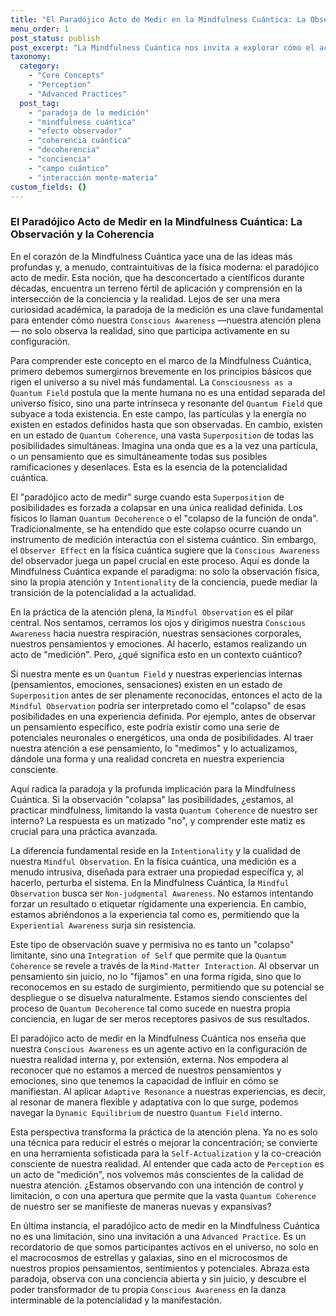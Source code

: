 ```yaml
---
title: "El Paradójico Acto de Medir en la Mindfulness Cuántica: La Observación y la Coherencia"
menu_order: 1
post_status: publish
post_excerpt: "La Mindfulness Cuántica nos invita a explorar cómo el acto de observar, inherente a la práctica de la atención plena, interactúa con la naturaleza fundamental de la realidad. Este artículo desentraña el fascinante 'paradójico acto de medir', un concepto que ilumina cómo nuestra conciencia puede influir en la actualizacion de potenciales infinitos, invitándonos a una práctica más matizada y poderosa."
taxonomy:
  category:
    - "Core Concepts"
    - "Perception"
    - "Advanced Practices"
  post_tag:
    - "paradoja de la medición"
    - "mindfulness cuántica"
    - "efecto observador"
    - "coherencia cuántica"
    - "decoherencia"
    - "conciencia"
    - "campo cuántico"
    - "interacción mente-materia"
custom_fields: {}
---
```


### El Paradójico Acto de Medir en la Mindfulness Cuántica: La Observación y la Coherencia

En el corazón de la Mindfulness Cuántica yace una de las ideas más profundas y, a menudo, contraintuitivas de la física moderna: el paradójico acto de medir. Esta noción, que ha desconcertado a científicos durante décadas, encuentra un terreno fértil de aplicación y comprensión en la intersección de la conciencia y la realidad. Lejos de ser una mera curiosidad académica, la paradoja de la medición es una clave fundamental para entender cómo nuestra `Conscious Awareness` —nuestra atención plena— no solo observa la realidad, sino que participa activamente en su configuración.

Para comprender este concepto en el marco de la Mindfulness Cuántica, primero debemos sumergirnos brevemente en los principios básicos que rigen el universo a su nivel más fundamental. La `Consciousness as a Quantum Field` postula que la mente humana no es una entidad separada del universo físico, sino una parte intrínseca y resonante del `Quantum Field` que subyace a toda existencia. En este campo, las partículas y la energía no existen en estados definidos hasta que son observadas. En cambio, existen en un estado de `Quantum Coherence`, una vasta `Superposition` de todas las posibilidades simultáneas. Imagina una onda que es a la vez una partícula, o un pensamiento que es simultáneamente todas sus posibles ramificaciones y desenlaces. Esta es la esencia de la potencialidad cuántica.

El "paradójico acto de medir" surge cuando esta `Superposition` de posibilidades es forzada a colapsar en una única realidad definida. Los físicos lo llaman `Quantum Decoherence` o el "colapso de la función de onda". Tradicionalmente, se ha entendido que este colapso ocurre cuando un instrumento de medición interactúa con el sistema cuántico. Sin embargo, el `Observer Effect` en la física cuántica sugiere que la `Conscious Awareness` del observador juega un papel crucial en este proceso. Aquí es donde la Mindfulness Cuántica expande el paradigma: no solo la observación física, sino la propia atención y `Intentionality` de la conciencia, puede mediar la transición de la potencialidad a la actualidad.

En la práctica de la atención plena, la `Mindful Observation` es el pilar central. Nos sentamos, cerramos los ojos y dirigimos nuestra `Conscious Awareness` hacia nuestra respiración, nuestras sensaciones corporales, nuestros pensamientos y emociones. Al hacerlo, estamos realizando un acto de "medición". Pero, ¿qué significa esto en un contexto cuántico?

Si nuestra mente es un `Quantum Field` y nuestras experiencias internas (pensamientos, emociones, sensaciones) existen en un estado de `Superposition` antes de ser plenamente reconocidas, entonces el acto de la `Mindful Observation` podría ser interpretado como el "colapso" de esas posibilidades en una experiencia definida. Por ejemplo, antes de observar un pensamiento específico, este podría existir como una serie de potenciales neuronales o energéticos, una onda de posibilidades. Al traer nuestra atención a ese pensamiento, lo "medimos" y lo actualizamos, dándole una forma y una realidad concreta en nuestra experiencia consciente.

Aquí radica la paradoja y la profunda implicación para la Mindfulness Cuántica. Si la observación "colapsa" las posibilidades, ¿estamos, al practicar mindfulness, limitando la vasta `Quantum Coherence` de nuestro ser interno? La respuesta es un matizado "no", y comprender este matiz es crucial para una práctica avanzada.

La diferencia fundamental reside en la `Intentionality` y la cualidad de nuestra `Mindful Observation`. En la física cuántica, una medición es a menudo intrusiva, diseñada para extraer una propiedad específica y, al hacerlo, perturba el sistema. En la Mindfulness Cuántica, la `Mindful Observation` busca ser `Non-judgmental Awareness`. No estamos intentando forzar un resultado o etiquetar rígidamente una experiencia. En cambio, estamos abriéndonos a la experiencia tal como es, permitiendo que la `Experiential Awareness` surja sin resistencia.

Este tipo de observación suave y permisiva no es tanto un "colapso" limitante, sino una `Integration of Self` que permite que la `Quantum Coherence` se revele a través de la `Mind-Matter Interaction`. Al observar un pensamiento sin juicio, no lo "fijamos" en una forma rígida, sino que lo reconocemos en su estado de surgimiento, permitiendo que su potencial se despliegue o se disuelva naturalmente. Estamos siendo conscientes del proceso de `Quantum Decoherence` tal como sucede en nuestra propia conciencia, en lugar de ser meros receptores pasivos de sus resultados.

El paradójico acto de medir en la Mindfulness Cuántica nos enseña que nuestra `Conscious Awareness` es un agente activo en la configuración de nuestra realidad interna y, por extensión, externa. Nos empodera al reconocer que no estamos a merced de nuestros pensamientos y emociones, sino que tenemos la capacidad de influir en cómo se manifiestan. Al aplicar `Adaptive Resonance` a nuestras experiencias, es decir, al resonar de manera flexible y adaptativa con lo que surge, podemos navegar la `Dynamic Equilibrium` de nuestro `Quantum Field` interno.

Esta perspectiva transforma la práctica de la atención plena. Ya no es solo una técnica para reducir el estrés o mejorar la concentración; se convierte en una herramienta sofisticada para la `Self-Actualization` y la co-creación consciente de nuestra realidad. Al entender que cada acto de `Perception` es un acto de "medición", nos volvemos más conscientes de la calidad de nuestra atención. ¿Estamos observando con una intención de control y limitación, o con una apertura que permite que la vasta `Quantum Coherence` de nuestro ser se manifieste de maneras nuevas y expansivas?

En última instancia, el paradójico acto de medir en la Mindfulness Cuántica no es una limitación, sino una invitación a una `Advanced Practice`. Es un recordatorio de que somos participantes activos en el universo, no solo en el macrocosmos de estrellas y galaxias, sino en el microcosmos de nuestros propios pensamientos, sentimientos y potenciales. Abraza esta paradoja, observa con una conciencia abierta y sin juicio, y descubre el poder transformador de tu propia `Conscious Awareness` en la danza interminable de la potencialidad y la manifestación.